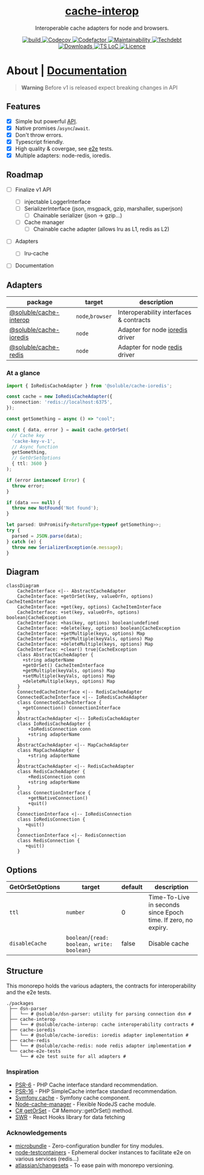 <div align="center">
  <h1 align="center"><a aria-label="soluble/cache-interop" href="https://github.com/soluble-io/cache-interop">cache-interop</a></h1>
  <p align="center">Interoperable cache adapters for node and browsers.</p>
</div>
<p align="center">
  <a aria-label="Build" href="https://github.com/soluble-io/cache-interop/actions?query=workflow%3ACI">
    <img alt="build" src="https://img.shields.io/github/workflow/status/soluble-io/cache-interop/CI/main?label=CI&logo=github&style=for-the-badge&labelColor=000000" />
  </a>
  <a aria-label="Codecov" href="https://codecov.io/gh/soluble-io/cache-interop">
    <img alt="Codecov" src="https://img.shields.io/codecov/c/github/soluble-io/cache-interop?logo=codecov&style=for-the-badge&labelColor=000000" />
  </a>
  <a aria-label="Codefactor grade" href="https://www.codefactor.io/repository/github/soluble-io/cache-interop">
    <img alt="Codefactor" src="https://img.shields.io/codefactor/grade/github/soluble-io/cache-interop?label=Codefactor&logo=codefactor&style=for-the-badge&labelColor=000000" />
  </a>
  <a aria-label="CodeClimate maintainability" href="https://codeclimate.com/github/soluble-io/cache-interop">
    <img alt="Maintainability" src="https://img.shields.io/codeclimate/maintainability/soluble-io/cache-interop?label=Maintainability&logo=code-climate&style=for-the-badge&labelColor=000000" />
  </a>
  <a aria-label="CodeClimate technical debt" href="https://codeclimate.com/github/soluble-io/cache-interop">
    <img alt="Techdebt" src="https://img.shields.io/codeclimate/tech-debt/soluble-io/cache-interop?label=TechDebt&logo=code-climate&style=for-the-badge&labelColor=000000" />
  </a>
  <a aria-label="Downloads" href="https://npm.im/@soluble/cache-interop">
    <img alt="Downloads" src="https://img.shields.io/npm/dt/@soluble/cache-interop?style=for-the-badge&labelColor=000000" />
  </a>
  <a aria-label="Ts LoC" href="https://github.com/soluble-io/cache-interop/search?l=typescript">  
    <img alt="TS LoC" src="https://img.shields.io/tokei/lines/github/soluble-io/cache-interop?logo=typescript&style=for-the-badge&labelColor=000000" />
  </a>
  <a aria-label="Licence" href="https://github.com/soluble-io/cache-interop/blob/main/LICENSE">
    <img alt="Licence" src="https://img.shields.io/npm/l/@soluble/cache-ioredis?style=for-the-badge&labelColor=000000" />
  </a>
</p>


# About | [Documentation](https://github.com/soluble-io/cache-interop/)

> **Warning** Before v1 is released expect breaking changes in API


## Features

- [x] Simple but powerful [API](./packages/cache-interop/src/cache.interface.ts).
- [x] Native promises /`async`/`await`.
- [x] Don't throw errors.
- [x] Typescript friendly.
- [x] High quality & covergae, see [e2e](packages/cache-e2e-tests/test/suites) tests.
- [x] Multiple adapters: node-redis, ioredis.

## Roadmap

- [ ] Finalize v1 API
    - [ ] injectable LoggerInterface
    - [ ] SerializerInterface (json, msgpack, gzip, marshaller, superjson)
      - [ ] Chainable serializer (json -> gzip...)
    - [ ] Cache manager
      - [ ] Chainable cache adapter (allows lru as L1, redis as L2)
- [ ] Adapters
    - [ ] lru-cache
- [ ] Documentation          


## Adapters

| package                 | target | description                      |
|-------------------------|--------|---------------------------------------|
| [@soluble/cache-interop](./packages/cache-interop) | `node`,`browser` | Interoperability interfaces & contracts  |
| [@soluble/cache-ioredis](./packages/cache-ioredis) | `node` | Adapter for node [ioredis](https://github.com/luin/ioredis) driver |
| [@soluble/cache-redis](./packages/cache-redis) | `node` | Adapter for node [redis](https://github.com/NodeRedis/node-redis) driver |


### At a glance

```typescript
import { IoRedisCacheAdapter } from '@soluble/cache-ioredis';

const cache = new IoRedisCacheAdapter({
  connection: 'redis://localhost:6375',
});

const getSomething = async () => "cool";

const { data, error } = await cache.getOrSet(
  // Cache key
  'cacke-key-v-1',
  // Async function
  getSomething, 
  // GetOrSetOptions
  { ttl: 3600 }
);

if (error instanceof Error) {
  throw error;
}

if (data === null) {
  throw new NotFound('Not found');
}

let parsed: UnPromisify<ReturnType<typeof getSomething>>;
try {
  parsed = JSON.parse(data);
} catch (e) {
  throw new SerializerException(e.message);
}

```

## Diagram

```mermaid
classDiagram
    CacheInterface <|-- AbstractCacheAdapter
    CacheInterface: +getOrSet(key, valueOrFn, options) CacheItemInterface
    CacheInterface: +get(key, options) CacheItemInterface
    CacheInterface: +set(key, valueOrFn, options) boolean|CacheException
    CacheInterface: +has(key, options) boolean|undefined
    CacheInterface: +delete(key, options) boolean|CacheException
    CacheInterface: +getMultiple(keys, options) Map
    CacheInterface: +setMultiple(keyVals, options) Map
    CacheInterface: +deleteMultiple(keys, options) Map
    CacheInterface: +clear() true|CacheException
    class AbstractCacheAdapter {
      +string adapterName
      +getOrSet() CacheItemInterface
      +getMultiple(keyVals, options) Map
      +setMultiple(keyVals, options) Map
      +deleteMultiple(keys, options) Map
    }
    ConnectedCacheInterface <|-- RedisCacheAdapter
    ConnectedCacheInterface <|-- IoRedisCacheAdapter
    class ConnectedCacheInterface {
      +getConnection() ConnectionInterface
    }
    AbstractCacheAdapter <|-- IoRedisCacheAdapter
    class IoRedisCacheAdapter {
        +IoRedisConnection conn
        +string adapterName
    }
    AbstractCacheAdapter <|-- MapCacheAdapter
    class MapCacheAdapter {
        +string adapterName
    }
    AbstractCacheAdapter <|-- RedisCacheAdapter
    class RedisCacheAdapter {
        +RedisConnection conn   
        +string adapterName    
    }
    class ConnectionInterface {
        +getNativeConnection() 
        +quit()
    }
    ConnectionInterface <|-- IoRedisConnection
    class IoRedisConnection {
       +quit()
    }
    ConnectionInterface <|-- RedisConnection
    class RedisConnection {
       +quit()
    }            
```

## Options


| GetOrSetOptions | target | default | description                                                   |
|-----------------|--------|---------|---------------------------------------------------------------|
| `ttl`           | `number` | 0       | Time-To-Live in seconds since Epoch time. If zero, no expiry. |
| `disableCache`  | `boolean`/`{read: boolean, write: boolean}` | false      | Disable cache                                                 |


  
## Structure

This monorepo holds the various adapters, the contracts for interoperability and the e2e tests.

```
./packages
 ├── dsn-parser
 │   └── # @soluble/dsn-parser: utility for parsing connection dsn #
 ├── cache-interop 
 │   └── # @soluble/cache-interop: cache interoperability contracts #
 ├── cache-ioredis
 │   └── # @soluble/cache-ioredis: ioredis adapter implementation #
 ├── cache-redis
 │   └── # @soluble/cache-redis: node redis adapter implementation #
 └── cache-e2e-tests
     └── # e2e test suite for all adapters #
```

### Inspiration

- [PSR-6](https://www.php-fig.org/psr/psr-6/) - PHP Cache interface standard recommendation.
- [PSR-16](https://www.php-fig.org/psr/psr-6/) - PHP SimpleCache interface standard recommendation.
- [Symfony cache](https://github.com/symfony/cache) - Symfony cache component. 
- [Node-cache-manager](https://github.com/BryanDonovan/node-cache-manager) - Flexible NodeJS cache module.
- [C# getOrSet](https://csharp.hotexamples.com/examples/Microsoft.Framework.Caching.Memory/MemoryCache/GetOrSet/php-memorycache-getorset-method-examples.html) - C# Memory::getOrSet() method.
- [SWR](https://swr.vercel.app/) - React Hooks library for data fetching

### Acknowledgements

- [microbundle](https://github.com/developit/microbundle) - Zero-configuration bundler for tiny modules. 
- [node-testcontainers](https://github.com/testcontainers/testcontainers-node) - Ephemeral docker instances to facilitate e2e on various services (redis...)
- [atlassian/changesets](https://github.com/atlassian/changesets) - To ease pain with monorepo versioning.

